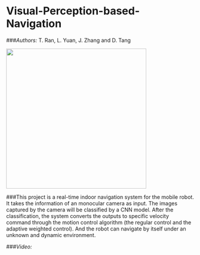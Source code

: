 # Visual-Perception-based-Navigation

###*Authors:* T. Ran, L. Yuan, J. Zhang and D. Tang

<img src="https://github.com/rantengsky/Visual-Perception-based-Navigation/blob/master/pictures/fig1.png" width="375">

###This project is a real-time indoor navigation system for the mobile robot. It takes the information of an monocular camera as input. The images captured by the camera will be classified by a CNN model. After the classification, the system converts the outputs to specific velocity command through the motion control algorithm (the regular control and the adaptive weighted control). And the robot can navigate by itself under an unknown and dynamic environment.

###*Video:*
